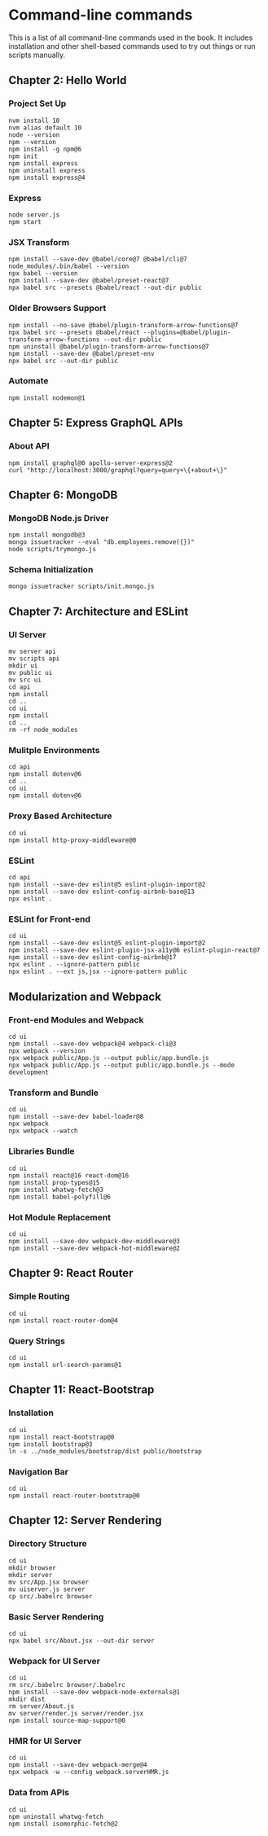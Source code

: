 # Command-line commands

This is a list of all command-line commands used in the book. It includes
installation and other shell-based commands used to try out things or
run scripts manually.

## Chapter 2: Hello World

### Project Set Up

```
nvm install 10
nvm alias default 10
node --version
npm --version
npm install -g npm@6
npm init
npm install express
npm uninstall express
npm install express@4
```

### Express
```
node server.js
npm start
```

### JSX Transform
```
npm install --save-dev @babel/core@7 @babel/cli@7
node_modules/.bin/babel --version
npx babel --version
npm install --save-dev @babel/preset-react@7
npx babel src --presets @babel/react --out-dir public
```

### Older Browsers Support
```
npm install --no-save @babel/plugin-transform-arrow-functions@7
npx babel src --presets @babel/react --plugins=@babel/plugin-transform-arrow-functions --out-dir public
npm uninstall @babel/plugin-transform-arrow-functions@7
npm install --save-dev @babel/preset-env
npx babel src --out-dir public
```

### Automate
```
npm install nodemon@1
```

## Chapter 5: Express GraphQL APIs

### About API
```
npm install graphql@0 apollo-server-express@2
curl "http://localhost:3000/graphql?query=query+\{+about+\}"
```

## Chapter 6: MongoDB

### MongoDB Node.js Driver
```
npm install mongodb@3
mongo issuetracker --eval "db.employees.remove({})"
node scripts/trymongo.js
```

### Schema Initialization
```
mongo issuetracker scripts/init.mongo.js
```

## Chapter 7: Architecture and ESLint

### UI Server
```
mv server api
mv scripts api
mkdir ui
mv public ui
mv src ui
cd api
npm install
cd ..
cd ui
npm install
cd ..
rm -rf node_modules
```

### Mulitple Environments
```
cd api
npm install dotenv@6
cd ..
cd ui
npm install dotenv@6
```

### Proxy Based Architecture
```
cd ui
npm install http-proxy-middleware@0
```

### ESLint
```
cd api
npm install --save-dev eslint@5 eslint-plugin-import@2
npm install --save-dev eslint-config-airbnb-base@13
npx eslint .
```

### ESLint for Front-end
```
cd ui
npm install --save-dev eslint@5 eslint-plugin-import@2
npm install --save-dev eslint-plugin-jsx-a11y@6 eslint-plugin-react@7
npm install --save-dev eslint-config-airbnb@17
npx eslint . --ignore-pattern public
npx eslint . --ext js,jsx --ignore-pattern public
```

## Modularization and Webpack

### Front-end Modules and Webpack
```
cd ui
npm install --save-dev webpack@4 webpack-cli@3
npx webpack --version
npx webpack public/App.js --output public/app.bundle.js
npx webpack public/App.js --output public/app.bundle.js --mode development
```

### Transform and Bundle
```
cd ui
npm install --save-dev babel-loader@8
npx webpack
npx webpack --watch
```

### Libraries Bundle
```
cd ui
npm install react@16 react-dom@16
npm install prop-types@15
npm install whatwg-fetch@3
npm install babel-polyfill@6
```

### Hot Module Replacement
```
cd ui
npm install --save-dev webpack-dev-middleware@3
npm install --save-dev webpack-hot-middleware@2
```

## Chapter 9: React Router

### Simple Routing
```
cd ui
npm install react-router-dom@4
```

### Query Strings
```
cd ui
npm install url-search-params@1
```

## Chapter 11: React-Bootstrap

### Installation
```
cd ui
npm install react-bootstrap@0
npm install bootstrap@3
ln -s ../node_modules/bootstrap/dist public/bootstrap
```

### Navigation Bar
```
cd ui
npm install react-router-bootstrap@0
```

## Chapter 12: Server Rendering

### Directory Structure
```
cd ui
mkdir browser
mkdir server
mv src/App.jsx browser
mv uiserver.js server
cp src/.babelrc browser
```

### Basic Server Rendering
```
cd ui
npx babel src/About.jsx --out-dir server
```

### Webpack for UI Server
```
cd ui
rm src/.babelrc browser/.babelrc
npm install --save-dev webpack-node-externals@1
mkdir dist
rm server/About.js
mv server/render.js server/render.jsx
npm install source-map-support@0
```

### HMR for UI Server
```
cd ui
npm install --save-dev webpack-merge@4
npx webpack -w --config webpack.serverHMR.js
```

### Data from APIs
```
cd ui
npm uninstall whatwg-fetch
npm install isomorphic-fetch@2
```
